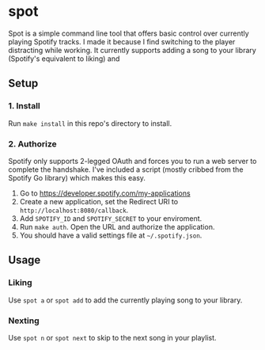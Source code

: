 # spot

Spot is a simple command line tool that offers basic control over currently playing Spotify tracks. I made it because I find switching to the player distracting while working. It currently supports adding a song to your library (Spotify's equivalent to liking) and

## Setup

### 1. Install

Run `make install` in this repo's directory to install.

### 2. Authorize

Spotify only supports 2-legged OAuth and forces you to run a web server to complete the handshake. I've included a script (mostly cribbed from the Spotify Go library) which makes this easy.

1. Go to https://developer.spotify.com/my-applications
1. Create a new application, set the Redirect URI to `http://localhost:8080/callback`.
1. Add `SPOTIFY_ID` and `SPOTIFY_SECRET` to your enviroment.
1. Run `make auth`. Open the URL and authorize the application.
1. You should have a valid settings file at `~/.spotify.json`.

## Usage

### Liking

Use `spot a` or `spot add` to add the currently playing song to your library.

### Nexting

Use `spot n` or `spot next` to skip to the next song in your playlist.
